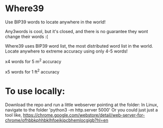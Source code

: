 # Where39
Use BIP39 words to locate anywhere in the world!

Any3words is cool, but it's closed, and there is no guarantee they wont change their words :(

Where39 uses BIP39 word list, the most distributed word list in the world. Locate anywhere to extreme accuracy using only 4-5 words!

x4 words for 5 m<sup>2</sup> accuracy

x5 words for 1 ft<sup>2</sup> accuracy

# To use locally:
Download the repo and run a little webserver pointing at the folder: 
In Linux, navigate to the folder 'python3 -m http.server 5000'
Or you could just just a tool like,
https://chrome.google.com/webstore/detail/web-server-for-chrome/ofhbbkphhbklhfoeikjpcbhemlocgigb?hl=en 

